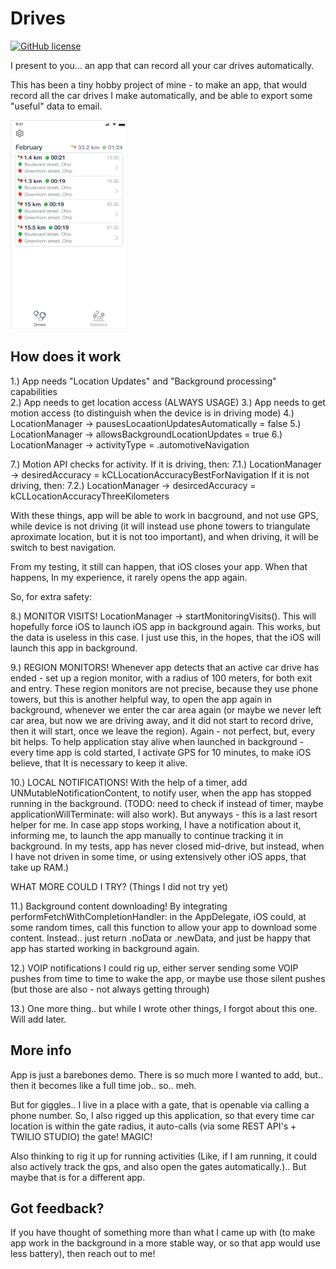 # Drives
[![GitHub license](https://img.shields.io/badge/license-MIT-lightgrey.svg?maxAge=2592000)](https://url.com)

I present to you... an app that can record all your car drives automatically.

This has been a tiny hobby project of mine - to make an app, that would record all the car drives I make automatically, and be able to export some "useful" data to email.

![PreviewImage](https://raw.githubusercontent.com/GuntisTreulands/drives/main/example2.png)

How does it work
---------------

1.) App needs "Location Updates" and "Background processing" capabilities  
2.) App needs to get location access (ALWAYS USAGE)
3.) App needs to get motion access (to distinguish when the device is in driving mode)
4.) LocationManager -> pausesLocaationUpdatesAutomatically = false
5.) LocationManager -> allowsBackgroundLocationUpdates = true
6.) LocationManager -> activityType = .automotiveNavigation

7.) Motion API checks for activity. 
If it is driving, then:
	7.1.) LocationManager -> desiredAccuracy = kCLLocationAccuracyBestForNavigation
If it is not driving, then:
	7.2.) LocationManager -> desircedAccuracy = kCLLocationAccuracyThreeKilometers 	


With these things, app will be able to work in bacground, and not use GPS, while device is not driving (it will instead use phone towers to triangulate aproximate location, but it is not too important), and when driving, it will be switch to best navigation.
 
From my testing, it still can happen, that iOS closes your app. When that happens, In my experience, it rarely opens the app again. 

So, for extra safety:
 
8.) MONITOR VISITS! 
	LocationManager -> startMonitoringVisits().  This will hopefully force iOS to launch iOS app in background again. This works, but the data is useless in this case. I just use this, in the hopes, that the iOS will launch this app in background.

9.) REGION MONITORS!
	Whenever app detects that an active car drive has ended - set up a region monitor, with a radius of 100 meters, for both exit and entry. These region monitors are not precise, because they use phone towers, but this is another helpful way, to open the app again in background, whenever we enter the car area again (or maybe we never left car area, but now we are driving away, and it did not start to record drive, then it will start, once we leave the region). Again - not perfect, but, every bit helps.
	To help application stay alive when launched in background - every time app is cold started, I activate GPS for 10 minutes, to make iOS believe, that It is necessary to keep it alive.   

10.) LOCAL NOTIFICATIONS!
	With the help of a timer, add UNMutableNotificationContent, to notify user, when the app has stopped running in the background.  (TODO: need to check if instead of timer, maybe applicationWillTerminate: will also work). 
	But anyways - this is a last resort helper for me. In case app stops working, I have a notification about it, informing me, to launch the app manually to continue tracking it in background. In my tests, app has never closed mid-drive, but instead, when I have not driven in some time, or using extensively other iOS apps, that take up RAM.)


WHAT MORE COULD I TRY? (Things I did not try yet)

11.) Background content downloading!
	By integrating performFetchWithCompletionHandler: in the AppDelegate, iOS could, at some random times, call this function to allow your app to download some content. Instead.. just return .noData or .newData, and just be happy that app has started working in background again.   

12.) VOIP notifications
	I could rig up, either server sending some VOIP pushes from time to time to wake the app, or maybe use those silent pushes (but those are also - not always getting through)
	
13.) One more thing.. but while I wrote other things, I forgot about this one. Will add later.



More info
---------------

App is just a barebones demo. There is so much more I wanted to add, but.. then it becomes like a full time job.. so.. meh.


But for giggles.. I live in a place with a gate, that is openable via calling a phone number. So, I also rigged up this application, so that every time car location is within the gate radius, it auto-calls (via some REST API's + TWILIO STUDIO) the gate! MAGIC!

Also thinking to rig it up for running activities (Like, if I am running, it could also actively track the gps, and also open the gates automatically.).. But maybe that is for a different app. 
 

Got feedback?
---------------

If you have thought of something more than what I came up with (to make app work in the background in a more stable way, or so that app would use less battery), then reach out to me!


